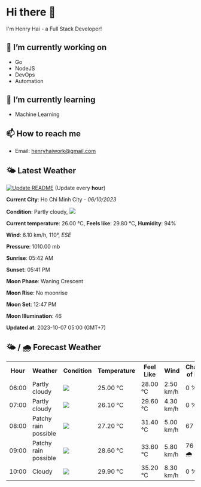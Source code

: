 # Hi there 👋

I'm Henry Hai - a Full Stack Developer!

## 🔭 I’m currently working on

- Go
- NodeJS
- DevOps
- Automation

## 🌱 I’m currently learning

- Machine Learning

## 📫 How to reach me

- Email: <henryhaiwork@gmail.com>

## 🌤️ Latest Weather
[![Update README](https://github.com/henry0hai/henry0hai/actions/workflows/udpateReadme.yml/badge.svg)](https://github.com/henry0hai/henry0hai/actions/workflows/udpateReadme.yml)
(Update every **hour**)
<!-- CURRENT_WEATHER:START -->
**Current City**: Ho Chi Minh City - *06/10/2023*

**Condition**: Partly cloudy, <img src="https://cdn.weatherapi.com/weather/64x64/night/116.png"/>

**Current temperature**: 26.00 °C, **Feels like**: 29.80 °C, **Humidity**: 94%

**Wind**: 6.10 km/h, 110°, *ESE*

**Pressure**: 1010.00 mb

**Sunrise**: 05:42 AM

**Sunset**: 05:41 PM

**Moon Phase**: Waning Crescent

**Moon Rise**: No moonrise

**Moon Set**: 12:47 PM

**Moon Illumination**: 46

**Updated at**: 2023-10-07 05:00 (GMT+7)<!-- CURRENT_WEATHER:END -->

## 🌤️ / 🌧️ Forecast Weather
<!-- FORECAST_WEATHER:START -->
<table>
		<tr>
			<th>Hour</th>
			<th>Weather</th>
			<th>Condition</th>
			<th>Temperature</th>
			<th>Feel Like</th>
			<th>Wind</th>
			<th>Chance of Rain</th>
		</tr>
				<tr>
					<td>06:00</td>
					<td>Partly cloudy</td>
					<td><img src='https://cdn.weatherapi.com/weather/64x64/day/116.png'/></td>
					<td>25.00 °C</td>
					<td>28.00 °C</td>
					<td>2.50 km/h</td>
					<td>0 %</td>
				</tr>
				<tr>
					<td>07:00</td>
					<td>Partly cloudy</td>
					<td><img src='https://cdn.weatherapi.com/weather/64x64/day/116.png'/></td>
					<td>26.10 °C</td>
					<td>29.60 °C</td>
					<td>4.30 km/h</td>
					<td>0 %</td>
				</tr>
				<tr>
					<td>08:00</td>
					<td>Patchy rain possible</td>
					<td><img src='https://cdn.weatherapi.com/weather/64x64/day/176.png'/></td>
					<td>27.20 °C</td>
					<td>31.40 °C</td>
					<td>5.00 km/h</td>
					<td>67 %</td>
				</tr>
				<tr>
					<td>09:00</td>
					<td>Patchy rain possible</td>
					<td><img src='https://cdn.weatherapi.com/weather/64x64/day/176.png'/></td>
					<td>28.60 °C</td>
					<td>33.60 °C</td>
					<td>5.80 km/h</td>
					<td>76 % 🌧️</td>
				</tr>
				<tr>
					<td>10:00</td>
					<td>Cloudy</td>
					<td><img src='https://cdn.weatherapi.com/weather/64x64/day/119.png'/></td>
					<td>29.90 °C</td>
					<td>35.20 °C</td>
					<td>8.30 km/h</td>
					<td>0 %</td>
				</tr>
</table>
<!-- FORECAST_WEATHER:END -->
